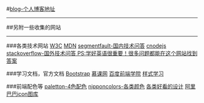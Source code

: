 #[blog-个人博客地址](https://rsl140.github.io/summer/blog)
***

##另附一些收集的网站

***

###各类技术网站
[W3C](http://www.w3school.com.cn)
[MDN](https://developer.mozilla.org/zh-CN/)
[segmentfault-国内技术问答](http://segmentfault.com)
[cnodejs](https://cnodejs.org/)
[stackoverflow-国外技术问答 PS:学好英语很重要！很多问题都能在这个网站找到答案](http://stackoverflow.com/)


###学习文档，官方文档
[Bootstrap](http://v3.bootcss.com/)
[慕课网](http://www.imooc.com)
[百度前端学院](http://ife.baidu.com)
[样式学习](http://zh.learnlayout.com/toc.html)


###前端配色等
[paletton-4色配色](http://paletton.com/)
[nipponcolors-各类颜色](http://nipponcolors.com/)
[各类好看的设计](http://www.seeseed.com/)
[阿里巴巴icon图库](http://www.iconfont.cn/)
